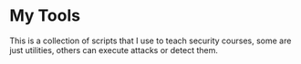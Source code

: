 # My Tools
 
This is a collection of scripts that I use to teach security courses, some are just utilities, others can execute attacks or detect them.
